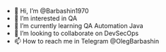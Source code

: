 - 👋 Hi, I’m @Barbashin1970
- 👀 I’m interested in QA
- 🌱 I’m currently learning QA Automation Java
- 💞️ I’m looking to collaborate on DevSecOps
- 📫 How to reach me in Telegram @OlegBarbashin

<!---
Barbashin1970/Barbashin1970 is a ✨ special ✨ repository because its `README.md` (this file) appears on your GitHub profile.
You can click the Preview link to take a look at your changes.
--->
